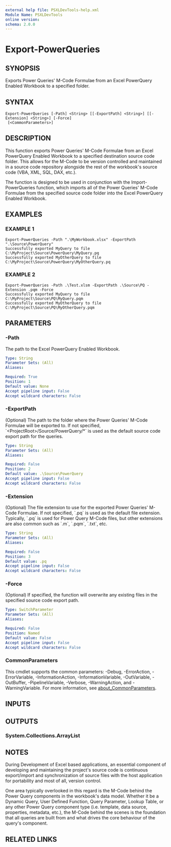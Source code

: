 ```yaml
---
external help file: PSXLDevTools-help.xml
Module Name: PSXLDevTools
online version:
schema: 2.0.0
---
```


# Export-PowerQueries

## SYNOPSIS
Exports Power Queries' M-Code Formulae from an Excel PowerQuery Enabled Workbook to a specified folder.

## SYNTAX

```
Export-PowerQueries [-Path] <String> [[-ExportPath] <String>] [[-Extension] <String>] [-Force]
 [<CommonParameters>]
```

## DESCRIPTION
This function exports Power Queries' M-Code Formulae from an Excel PowerQuery Enabled Workbook to a specified
destination source code folder.
This allows for the M-Code to be version controlled and maintained in a
source code repository alongside the rest of the workbook's source code (VBA, XML, SQL, DAX, etc.).

The function is designed to be used in conjunction with the Import-PowerQueries function, which imports all of
the Power Queries' M-Code Formulae from the specified source code folder into the Excel PowerQuery Enabled Workbook.

## EXAMPLES

### EXAMPLE 1
```
Export-PowerQueries -Path ".\MyWorkbook.xlsx" -ExportPath ".\Source\PowerQuery"
Successfully exported MyQuery to file C:\MyProject\Source\PowerQuery\MyQuery.pq
Successfully exported MyOtherQuery to file C:\MyProject\Source\PowerQuery\MyOtherQuery.pq
```

### EXAMPLE 2
```
Export-PowerQueries -Path .\Test.xlsm -ExportPath .\Source\PQ -Extension .pqm -Force
Successfully exported MyQuery to file C:\MyProject\Source\PQ\MyQuery.pqm
Successfully exported MyOtherQuery to file C:\MyProject\Source\PQ\MyOtherQuery.pqm
```

## PARAMETERS

### -Path
The path to the Excel PowerQuery Enabled Workbook.

```yaml
Type: String
Parameter Sets: (All)
Aliases:

Required: True
Position: 1
Default value: None
Accept pipeline input: False
Accept wildcard characters: False
```

### -ExportPath
(Optional) The path to the folder where the Power Queries' M-Code Formulae will be exported to.
If not specified,
\`\<ProjectRoot\>/Source/PowerQuery/*\` is used as the default source code export path for the queries.

```yaml
Type: String
Parameter Sets: (All)
Aliases:

Required: False
Position: 2
Default value: .\Source\PowerQuery
Accept pipeline input: False
Accept wildcard characters: False
```

### -Extension
(Optional) The file extension to use for the exported Power Queries' M-Code Formulae.
If not specified, \`.pq\` is used
as the default file extension.
Typically, \`.pq\` is used for Power Query M-Code files, but other extensions are also
common such as \`.m\`, \`.pqm\`, \`.txt\`, etc.

```yaml
Type: String
Parameter Sets: (All)
Aliases:

Required: False
Position: 3
Default value: .pq
Accept pipeline input: False
Accept wildcard characters: False
```

### -Force
(Optional) If specified, the function will overwrite any existing files in the specified source code export path.

```yaml
Type: SwitchParameter
Parameter Sets: (All)
Aliases:

Required: False
Position: Named
Default value: False
Accept pipeline input: False
Accept wildcard characters: False
```

### CommonParameters
This cmdlet supports the common parameters: -Debug, -ErrorAction, -ErrorVariable, -InformationAction, -InformationVariable, -OutVariable, -OutBuffer, -PipelineVariable, -Verbose, -WarningAction, and -WarningVariable. For more information, see [about_CommonParameters](http://go.microsoft.com/fwlink/?LinkID=113216).

## INPUTS

## OUTPUTS

### System.Collections.ArrayList
## NOTES
During Development of Excel based applications, an essential component of developing and maintaining the
project's source code is continuous export/import and synchronization of source files with the
host application for portability and most of all, version control.

One area typically overlooked in this regard is the M-Code behind the Power Query components in the workbook's
data model.
Whether it be a Dynamic Query, User Defined Function, Query Parameter, Lookup Table, or any other
Power Query component type (i.e.
template, data source, properties, metadata, etc.), the M-Code behind
the scenes is the foundation that all queries are built from and what drives the core behaviour of the query's
component.

## RELATED LINKS
